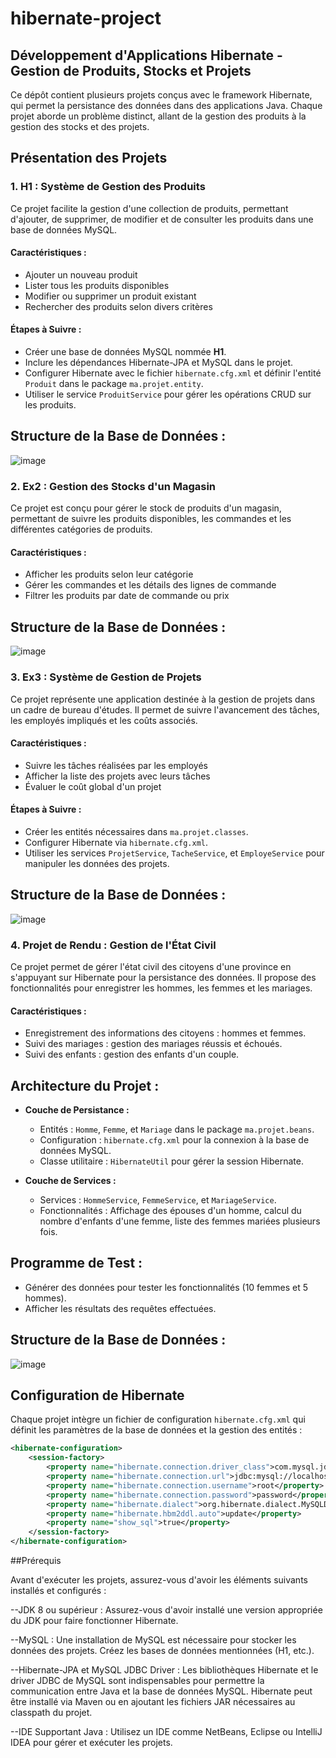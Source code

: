 # hibernate-project

## Développement d'Applications Hibernate - Gestion de Produits, Stocks et Projets

Ce dépôt contient plusieurs projets conçus avec le framework Hibernate, qui permet la persistance des données dans des applications Java. Chaque projet aborde un problème distinct, allant de la gestion des produits à la gestion des stocks et des projets.

## Présentation des Projets

### 1. H1 : Système de Gestion des Produits
Ce projet facilite la gestion d'une collection de produits, permettant d'ajouter, de supprimer, de modifier et de consulter les produits dans une base de données MySQL.

#### Caractéristiques :
- Ajouter un nouveau produit
- Lister tous les produits disponibles
- Modifier ou supprimer un produit existant
- Rechercher des produits selon divers critères

#### Étapes à Suivre :
- Créer une base de données MySQL nommée **H1**.
- Inclure les dépendances Hibernate-JPA et MySQL dans le projet.
- Configurer Hibernate avec le fichier `hibernate.cfg.xml` et définir l'entité `Produit` dans le package `ma.projet.entity`.
- Utiliser le service `ProduitService` pour gérer les opérations CRUD sur les produits.

## Structure de la Base de Données :
![image](https://github.com/user-attachments/assets/b5ddaf4d-38f4-4c9b-9b64-430835e34435)

### 2. Ex2 : Gestion des Stocks d'un Magasin
Ce projet est conçu pour gérer le stock de produits d'un magasin, permettant de suivre les produits disponibles, les commandes et les différentes catégories de produits.

#### Caractéristiques :
- Afficher les produits selon leur catégorie
- Gérer les commandes et les détails des lignes de commande
- Filtrer les produits par date de commande ou prix

## Structure de la Base de Données :
![image](https://github.com/user-attachments/assets/11259482-14bb-4a1f-940a-25a7bc9cf720)

### 3. Ex3 : Système de Gestion de Projets
Ce projet représente une application destinée à la gestion de projets dans un cadre de bureau d'études. Il permet de suivre l'avancement des tâches, les employés impliqués et les coûts associés.

#### Caractéristiques :
- Suivre les tâches réalisées par les employés
- Afficher la liste des projets avec leurs tâches
- Évaluer le coût global d'un projet

#### Étapes à Suivre :
- Créer les entités nécessaires dans `ma.projet.classes`.
- Configurer Hibernate via `hibernate.cfg.xml`.
- Utiliser les services `ProjetService`, `TacheService`, et `EmployeService` pour manipuler les données des projets.

## Structure de la Base de Données :
![image](https://github.com/user-attachments/assets/163737b5-53e0-4532-9646-160eca54b14a)

### 4. Projet de Rendu : Gestion de l'État Civil
Ce projet permet de gérer l'état civil des citoyens d'une province en s'appuyant sur Hibernate pour la persistance des données. Il propose des fonctionnalités pour enregistrer les hommes, les femmes et les mariages.

#### Caractéristiques :
- Enregistrement des informations des citoyens : hommes et femmes.
- Suivi des mariages : gestion des mariages réussis et échoués.
- Suivi des enfants : gestion des enfants d'un couple.

## Architecture du Projet :
- **Couche de Persistance :**
  - Entités : `Homme`, `Femme`, et `Mariage` dans le package `ma.projet.beans`.
  - Configuration : `hibernate.cfg.xml` pour la connexion à la base de données MySQL.
  - Classe utilitaire : `HibernateUtil` pour gérer la session Hibernate.

- **Couche de Services :**
  - Services : `HommeService`, `FemmeService`, et `MariageService`.
  - Fonctionnalités : Affichage des épouses d'un homme, calcul du nombre d'enfants d'une femme, liste des femmes mariées plusieurs fois.

## Programme de Test :
- Générer des données pour tester les fonctionnalités (10 femmes et 5 hommes).
- Afficher les résultats des requêtes effectuées.

## Structure de la Base de Données :
![image](https://github.com/user-attachments/assets/4317bc5a-d0be-44d3-ac52-ad03c22ed461)

## Configuration de Hibernate
Chaque projet intègre un fichier de configuration `hibernate.cfg.xml` qui définit les paramètres de la base de données et la gestion des entités :

```xml
<hibernate-configuration>
    <session-factory>
        <property name="hibernate.connection.driver_class">com.mysql.jdbc.Driver</property>
        <property name="hibernate.connection.url">jdbc:mysql://localhost:3306/H1</property>
        <property name="hibernate.connection.username">root</property>
        <property name="hibernate.connection.password">password</property>
        <property name="hibernate.dialect">org.hibernate.dialect.MySQLDialect</property>
        <property name="hibernate.hbm2ddl.auto">update</property>
        <property name="show_sql">true</property>
    </session-factory>
</hibernate-configuration>
```

##Prérequis


Avant d'exécuter les projets, assurez-vous d'avoir les éléments suivants installés et configurés :

--JDK 8 ou supérieur : Assurez-vous d'avoir installé une version appropriée du JDK pour faire fonctionner Hibernate.

--MySQL : Une installation de MySQL est nécessaire pour stocker les données des projets. Créez les bases de données mentionnées (H1, etc.).

--Hibernate-JPA et MySQL JDBC Driver : Les bibliothèques Hibernate et le driver JDBC de MySQL sont indispensables pour permettre la communication entre Java et la base de 
    données MySQL. Hibernate peut être installé via Maven ou en ajoutant les fichiers JAR nécessaires au classpath du projet.

--IDE Supportant Java : Utilisez un IDE comme NetBeans, Eclipse ou IntelliJ IDEA pour gérer et exécuter les projets.

